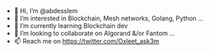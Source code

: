 - 👋 Hi, I’m @abdesslem
- 👀 I’m interested in Blockchain, Mesh networks, Golang, Python ...
- 🌱 I’m currently learning Blockchain dev
- 💞️ I’m looking to collaborate on Algorand &/or Fantom ...
- 📫 Reach me on https://twitter.com/Oxleet_ask3m

<!---
abdesslem/abdesslem is a ✨ special ✨ repository because its `README.md` (this file) appears on your GitHub profile.
You can click the Preview link to take a look at your changes.
--->

